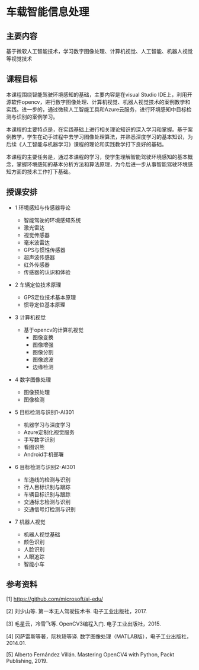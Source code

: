 # 车载智能信息处理


## 主要内容
基于微软人工智能技术，学习数字图像处理、计算机视觉、人工智能、机器人视觉等视觉技术


## 课程目标
本课程围绕智能驾驶环境感知的基础，主要内容是在visual Studio IDE上，利用开源软件opencv，进行数字图像处理、计算机视觉、机器人视觉技术的案例教学和实践。进一步的，通过微软人工智能工具和Azure云服务，进行环境感知中目标检测与识别的案例学习。

本课程的主要特点是，在实践基础上进行相关理论知识的深入学习和掌握。基于案例教学，学生在动手过程中去学习图像处理算法，并熟悉深度学习的基本知识，为后续《人工智能与机器学习》课程的理论和实践教学打下良好的基础。

本课程的主要任务是，通过本课程的学习，使学生理解智能驾驶环境感知的基本概念，掌握环境感知的基本分析方法和算法原理，为今后进一步从事智能驾驶环境感知方面的技术工作打下基础。


## 授课安排

- 1 环境感知与传感器导论
  - 智能驾驶的环境感知系统
  - 激光雷达
  - 视觉传感器
  - 毫米波雷达
  - GPS与惯性传感器
  - 超声波传感器
  - 红外传感器
  - 传感器的认识和体验

- 2 车辆定位技术原理
  - GPS定位技术基本原理
  - 惯导定位基本原理
  
- 3 计算机视觉
  - 基于opencv的计算机视觉
    - 图像变换
    - 图像增强
    - 图像分割
    - 图像滤波
    - 边缘检测

- 4 数字图像处理
	- 图像预处理
	- 图像检测
  
- 5 目标检测与识别1-AI301
	- 机器学习与深度学习
	- Azure定制化视觉服务
	- 手写数字识别
	- 看图识熊
	- Android手机部署

- 6 目标检测与识别2-AI301
	- 车道线的检测与识别
	- 行人目标识别与跟踪
	- 车辆目标识别与跟踪
	- 交通标志检测与识别
	- 交通信号灯检测与识别

- 7 机器人视觉
    - 机器人视觉基础
    - 颜色识别
    - 人脸识别
    - 人眼追踪
    - 智能小车


## 参考资料
[1] https://github.com/microsoft/ai-edu/

[2] 刘少山等. 第一本无人驾驶技术书. 电子工业出版社，2017.

[3] 毛星云，冷雪飞等. OpenCV3编程入门. 电子工业出版社，2015.

[4] 冈萨雷斯等著，阮秋琦等译. 数字图像处理（MATLAB版），电子工业出版社，2014.01.

[5] Alberto Fernández Villán. Mastering OpenCV4 with Python, Packt Publishing, 2019.
